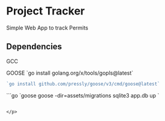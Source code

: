 <h1> Project Tracker </h1>

<p>Simple Web App to track Permits</p>

<h2> Dependencies</h2>
<p> GCC </p>
<p> GOOSE
`go install golang.org/x/tools/gopls@latest`

```go
`go install github.com/pressly/goose/v3/cmd/goose@latest`
```

</ln>
```go
`goose goose -dir=assets/migrations sqlite3 app.db up `

```

</p>

